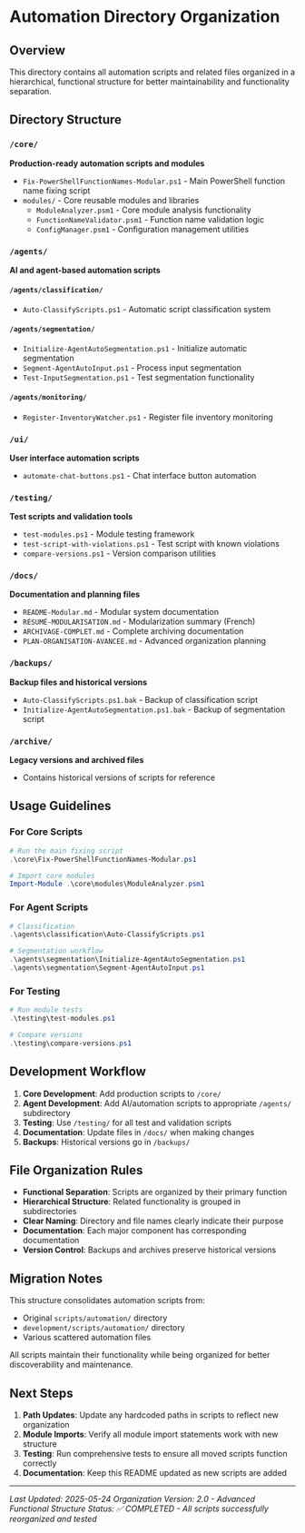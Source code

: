 # Automation Directory Organization

## Overview
This directory contains all automation scripts and related files organized in a hierarchical, functional structure for better maintainability and functionality separation.

## Directory Structure

### `/core/`
**Production-ready automation scripts and modules**
- `Fix-PowerShellFunctionNames-Modular.ps1` - Main PowerShell function name fixing script
- `modules/` - Core reusable modules and libraries
  - `ModuleAnalyzer.psm1` - Core module analysis functionality
  - `FunctionNameValidator.psm1` - Function name validation logic
  - `ConfigManager.psm1` - Configuration management utilities

### `/agents/`
**AI and agent-based automation scripts**

#### `/agents/classification/`
- `Auto-ClassifyScripts.ps1` - Automatic script classification system

#### `/agents/segmentation/`
- `Initialize-AgentAutoSegmentation.ps1` - Initialize automatic segmentation
- `Segment-AgentAutoInput.ps1` - Process input segmentation
- `Test-InputSegmentation.ps1` - Test segmentation functionality

#### `/agents/monitoring/`
- `Register-InventoryWatcher.ps1` - Register file inventory monitoring

### `/ui/`
**User interface automation scripts**
- `automate-chat-buttons.ps1` - Chat interface button automation

### `/testing/`
**Test scripts and validation tools**
- `test-modules.ps1` - Module testing framework
- `test-script-with-violations.ps1` - Test script with known violations
- `compare-versions.ps1` - Version comparison utilities

### `/docs/`
**Documentation and planning files**
- `README-Modular.md` - Modular system documentation
- `RÉSUMÉ-MODULARISATION.md` - Modularization summary (French)
- `ARCHIVAGE-COMPLET.md` - Complete archiving documentation
- `PLAN-ORGANISATION-AVANCEE.md` - Advanced organization planning

### `/backups/`
**Backup files and historical versions**
- `Auto-ClassifyScripts.ps1.bak` - Backup of classification script
- `Initialize-AgentAutoSegmentation.ps1.bak` - Backup of segmentation script

### `/archive/`
**Legacy versions and archived files**
- Contains historical versions of scripts for reference

## Usage Guidelines

### For Core Scripts
```powershell
# Run the main fixing script
.\core\Fix-PowerShellFunctionNames-Modular.ps1

# Import core modules
Import-Module .\core\modules\ModuleAnalyzer.psm1
```

### For Agent Scripts
```powershell
# Classification
.\agents\classification\Auto-ClassifyScripts.ps1

# Segmentation workflow
.\agents\segmentation\Initialize-AgentAutoSegmentation.ps1
.\agents\segmentation\Segment-AgentAutoInput.ps1
```

### For Testing
```powershell
# Run module tests
.\testing\test-modules.ps1

# Compare versions
.\testing\compare-versions.ps1
```

## Development Workflow

1. **Core Development**: Add production scripts to `/core/`
2. **Agent Development**: Add AI/automation scripts to appropriate `/agents/` subdirectory
3. **Testing**: Use `/testing/` for all test and validation scripts
4. **Documentation**: Update files in `/docs/` when making changes
5. **Backups**: Historical versions go in `/backups/`

## File Organization Rules

- **Functional Separation**: Scripts are organized by their primary function
- **Hierarchical Structure**: Related functionality is grouped in subdirectories
- **Clear Naming**: Directory and file names clearly indicate their purpose
- **Documentation**: Each major component has corresponding documentation
- **Version Control**: Backups and archives preserve historical versions

## Migration Notes

This structure consolidates automation scripts from:
- Original `scripts/automation/` directory
- `development/scripts/automation/` directory
- Various scattered automation files

All scripts maintain their functionality while being organized for better discoverability and maintenance.

## Next Steps

1. **Path Updates**: Update any hardcoded paths in scripts to reflect new organization
2. **Module Imports**: Verify all module import statements work with new structure
3. **Testing**: Run comprehensive tests to ensure all moved scripts function correctly
4. **Documentation**: Keep this README updated as new scripts are added

---
*Last Updated: 2025-05-24*
*Organization Version: 2.0 - Advanced Functional Structure*
*Status: ✅ COMPLETED - All scripts successfully reorganized and tested*
